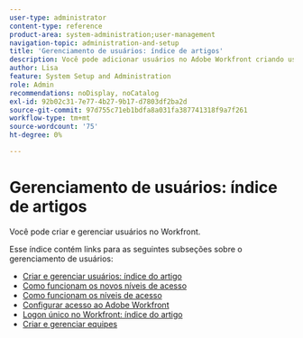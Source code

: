 ```yaml
---
user-type: administrator
content-type: reference
product-area: system-administration;user-management
navigation-topic: administration-and-setup
title: 'Gerenciamento de usuários: índice de artigos'
description: Você pode adicionar usuários no Adobe Workfront criando usuários individuais do zero ou copiando usuários existentes.
author: Lisa
feature: System Setup and Administration
role: Admin
recommendations: noDisplay, noCatalog
exl-id: 92b02c31-7e77-4b27-9b17-d7803df2ba2d
source-git-commit: 97d755c71eb1bdfa8a031fa387741318f9a7f261
workflow-type: tm+mt
source-wordcount: '75'
ht-degree: 0%

---
```


# Gerenciamento de usuários: índice de artigos

<!-- Audited: 5/2025 -->

Você pode criar e gerenciar usuários no Workfront.

Esse índice contém links para as seguintes subseções sobre o gerenciamento de usuários:

* [Criar e gerenciar usuários: índice do artigo](../../administration-and-setup/add-users/create-and-manage-users/create-and-manage-users.md)
* [Como funcionam os novos níveis de acesso](/help/quicksilver/administration-and-setup/add-users/how-access-levels-work/access-levels-toc.md)
* [Como funcionam os níveis de acesso](../../administration-and-setup/add-users/access-levels-and-object-permissions/access-levels.md)
* [Configurar acesso ao Adobe Workfront](../../administration-and-setup/add-users/configure-and-grant-access/configure-access.md)
* [Logon único no Workfront: índice do artigo](../../administration-and-setup/add-users/single-sign-on/single-sign-on.md)
* [Criar e gerenciar equipes](../../administration-and-setup/add-users/create-and-manage-teams/create-and-manage-teams.md)
